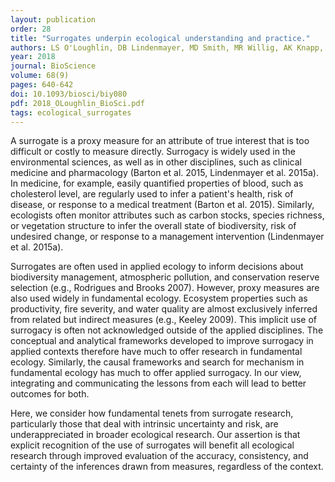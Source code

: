 ```yaml
---
layout: publication
order: 28
title: "Surrogates underpin ecological understanding and practice."
authors: LS O'Loughlin, DB Lindenmayer, MD Smith, MR Willig, AK Knapp, K Cuddington, A Hastings, CN Foster, CF Sato, <b>MJ Westgate</b> & PS Barton
year: 2018
journal: BioScience
volume: 68(9)
pages: 640-642
doi: 10.1093/biosci/biy080
pdf: 2018_OLoughlin_BioSci.pdf
tags: ecological_surrogates
---
```

A surrogate is a proxy measure for an attribute of true interest that is too difficult or costly to measure directly. Surrogacy is widely used in the environmental sciences, as well as in other disciplines, such as clinical medicine and pharmacology (Barton et al. 2015, Lindenmayer et al. 2015a). In medicine, for example, easily quantified properties of blood, such as cholesterol level, are regularly used to infer a patient's health, risk of disease, or response to a medical treatment (Barton et al. 2015). Similarly, ecologists often monitor attributes such as carbon stocks, species richness, or vegetation structure to infer the overall state of biodiversity, risk of undesired change, or response to a management intervention (Lindenmayer et al. 2015a).

Surrogates are often used in applied ecology to inform decisions about biodiversity management, atmospheric pollution, and conservation reserve selection (e.g., Rodrigues and Brooks 2007). However, proxy measures are also used widely in fundamental ecology. Ecosystem properties such as productivity, fire severity, and water quality are almost exclusively inferred from related but indirect measures (e.g., Keeley 2009). This implicit use of surrogacy is often not acknowledged outside of the applied disciplines. The conceptual and analytical frameworks developed to improve surrogacy in applied contexts therefore have much to offer research in fundamental ecology. Similarly, the causal frameworks and search for mechanism in fundamental ecology has much to offer applied surrogacy. In our view, integrating and communicating the lessons from each will lead to better outcomes for both.

Here, we consider how fundamental tenets from surrogate research, particularly those that deal with intrinsic uncertainty and risk, are underappreciated in broader ecological research. Our assertion is that explicit recognition of the use of surrogates will benefit all ecological research through improved evaluation of the accuracy, consistency, and certainty of the inferences drawn from measures, regardless of the context.